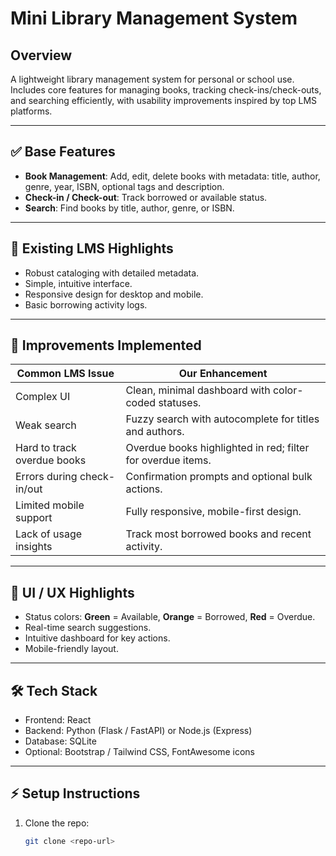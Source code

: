 # Mini Library Management System

## Overview
A lightweight library management system for personal or school use. Includes core features for managing books, tracking check-ins/check-outs, and searching efficiently, with usability improvements inspired by top LMS platforms.

---

## ✅ Base Features
- **Book Management**: Add, edit, delete books with metadata: title, author, genre, year, ISBN, optional tags and description.
- **Check-in / Check-out**: Track borrowed or available status.
- **Search**: Find books by title, author, genre, or ISBN.

---

## 🌟 Existing LMS Highlights
- Robust cataloging with detailed metadata.
- Simple, intuitive interface.
- Responsive design for desktop and mobile.
- Basic borrowing activity logs.

---

## 🚀 Improvements Implemented
| Common LMS Issue | Our Enhancement |
|-----------------|----------------|
| Complex UI | Clean, minimal dashboard with color-coded statuses. |
| Weak search | Fuzzy search with autocomplete for titles and authors. |
| Hard to track overdue books | Overdue books highlighted in red; filter for overdue items. |
| Errors during check-in/out | Confirmation prompts and optional bulk actions. |
| Limited mobile support | Fully responsive, mobile-first design. |
| Lack of usage insights | Track most borrowed books and recent activity. |

---

## 🎨 UI / UX Highlights
- Status colors: **Green** = Available, **Orange** = Borrowed, **Red** = Overdue.
- Real-time search suggestions.
- Intuitive dashboard for key actions.
- Mobile-friendly layout.

---

## 🛠 Tech Stack
- Frontend: React
- Backend: Python (Flask / FastAPI) or Node.js (Express)
- Database: SQLite
- Optional: Bootstrap / Tailwind CSS, FontAwesome icons

---

## ⚡ Setup Instructions
1. Clone the repo:
   ```bash
   git clone <repo-url>
